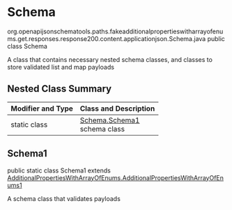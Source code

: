 # Schema
org.openapijsonschematools.paths.fakeadditionalpropertieswitharrayofenums.get.responses.response200.content.applicationjson.Schema.java
public class Schema

A class that contains necessary nested schema classes, and classes to store validated list and map payloads

## Nested Class Summary
| Modifier and Type | Class and Description |
| ----------------- | ---------------------- |
| static class | [Schema.Schema1](#schema1)<br> schema class |

## Schema1
public static class Schema1
extends [AdditionalPropertiesWithArrayOfEnums.AdditionalPropertiesWithArrayOfEnums1](../../../../../../../../components/schemas/AdditionalPropertiesWithArrayOfEnums.md#additionalpropertieswitharrayofenums1)

A schema class that validates payloads
